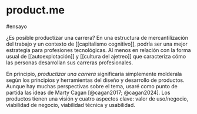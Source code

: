 # product.me
#ensayo  

¿Es posible productizar una carrera? En una estructura de mercantilización del trabajo y un contexto de [[capitalismo cognitivo]], podría ser una mejor estrategia para profesiones tecnológicas. Al menos en relación con la forma usual de [[autoexplotación]] y [[cultura del ajetreo]] que caracteriza cómo las personas desarrollan sus carreras profesionales.

En principio, *productizar una carrera* significaría simplemente molderala según los principios y herramientas del diseño y desarrollo de productos. Aunque hay muchas perspectivas sobre el tema, usaré como punto de partida las ideas de Marty Cagan [@cagan2017; @cagan2024]. Los productos tienen una visión y cuatro aspectos clave: valor de uso/negocio, viabilidad de negocio, viabilidad técnica y usabilidad.

